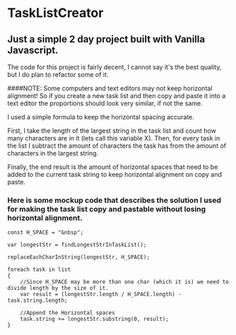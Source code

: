 # TaskListCreator
## Just a simple 2 day project built with Vanilla Javascript.

The code for this project is fairly decent, I cannot say it's the best quality, but I do plan to refactor some of it.

####NOTE: 
Some computers and text editors may not keep horizontal alignment!
So if you create a new task list and then copy and paste it into a text editor the proportions should look very similar, if not the same.

I used a simple formula to keep the horizontal spacing accurate.

First, I take the length of the largest string in the task list and count how many characters are in it (lets call this variable X).
Then, for every task in the list I subtract the amount of characters the task has from the amount of characters in the largest string.

Finally, the end result is the amount of horizontal spaces that need to be added to the current task string to keep horizontal alignment on copy and paste.


### Here is some mockup code that describes the solution I used for making the task list copy and pastable without losing horizontal alignment.


    const H_SPACE = "&nbsp";

    var longestStr = findLongestStrInTaskList();

    replaceEachCharInString(longestStr, H_SPACE);

    foreach task in list
    {
        //Since H_SPACE may be more than one char (which it is) we need to divide length by the size of it.
        var result = (longestStr.length / H_SPACE.length) - task.string.length;
  
        //Append the Horizontal spaces
        task.string += longestStr.substring(0, result);
    }
